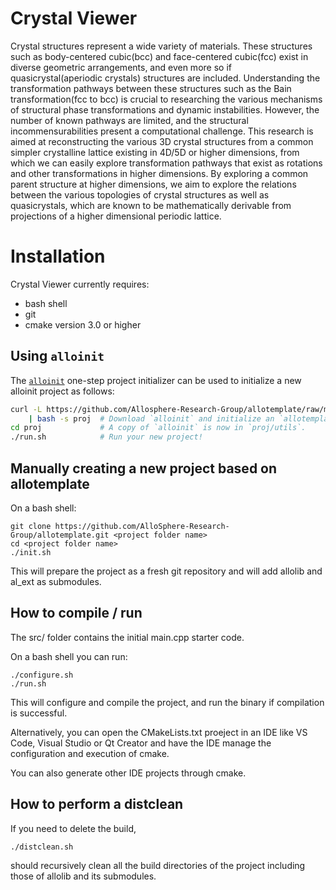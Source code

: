 # Crystal Viewer

Crystal structures represent a wide variety of materials. These structures such as body-centered cubic(bcc) and face-centered cubic(fcc) exist in diverse geometric arrangements, and even more so if quasicrystal(aperiodic crystals) structures are included. Understanding the transformation pathways between these structures such as the Bain transformation(fcc to bcc) is crucial to researching the various mechanisms of structural phase transformations and dynamic instabilities. However, the number of known pathways are limited, and the structural incommensurabilities present a computational challenge. This research is aimed at reconstructing the various 3D crystal structures from a common simpler crystalline lattice existing in 4D/5D or higher dimensions, from which we can easily explore transformation pathways that exist as rotations and other transformations in higher dimensions. By exploring a common parent structure at higher dimensions, we aim to explore the relations between the various topologies of crystal structures as well as quasicrystals, which are known to be mathematically derivable from projections of a higher dimensional periodic lattice.

# Installation
Crystal Viewer currently requires:
 * bash shell
 * git
 * cmake version 3.0 or higher

## Using `alloinit`
The [`alloinit`](utils/alloinit.md) one-step project initializer can be used to
initialize a new alloinit project as follows:

```sh
curl -L https://github.com/Allosphere-Research-Group/allotemplate/raw/master/utils/alloinit \
    | bash -s proj  # Download `alloinit` and initialize an `allotemplate` project in `proj/`.
cd proj             # A copy of `alloinit` is now in `proj/utils`.
./run.sh            # Run your new project!
```

## Manually creating a new project based on allotemplate
On a bash shell:

    git clone https://github.com/AlloSphere-Research-Group/allotemplate.git <project folder name>
    cd <project folder name>
    ./init.sh

This will prepare the project as a fresh git repository and will add allolib and al_ext as submodules.

## How to compile / run
The src/ folder contains the initial main.cpp starter code.

On a bash shell you can run:

    ./configure.sh
    ./run.sh

This will configure and compile the project, and run the binary if compilation is successful.

Alternatively, you can open the CMakeLists.txt proeject in an IDE like VS Code, Visual Studio or Qt Creator and have the IDE manage the configuration and execution of cmake.

You can also generate other IDE projects through cmake.

## How to perform a distclean
If you need to delete the build,

    ./distclean.sh

should recursively clean all the build directories of the project including those of allolib and its submodules.